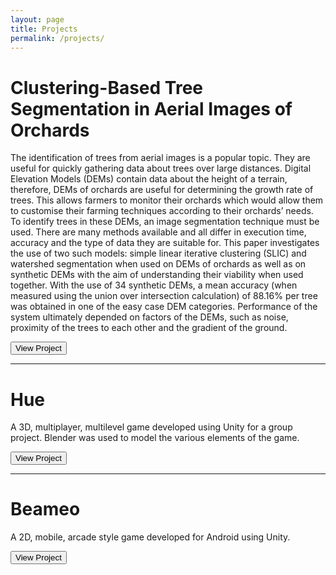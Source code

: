 ```yaml
---
layout: page
title: Projects
permalink: /projects/
---
```


# Clustering-Based Tree Segmentation in Aerial Images of Orchards #
The identification of trees from aerial images is a popular topic. They are useful for quickly gathering data about trees over large distances. Digital Elevation Models (DEMs) contain data about the height of a terrain, therefore, DEMs of orchards are useful for determining the growth rate of trees. This allows farmers to monitor their orchards which would allow them to customise their farming techniques according to their orchards’ needs. To identify trees in these DEMs, an image segmentation technique must be used. There are many methods available and all differ in execution time, accuracy and the type of data they are suitable for. This paper investigates the use of two such models: simple linear iterative
clustering (SLIC) and watershed segmentation when used on DEMs of orchards as well as on synthetic DEMs with the aim of understanding their viability when used together. With the use of 34 synthetic DEMs, a mean accuracy (when measured using the union over intersection calculation) of 88.16% per tree was obtained in one of the easy case DEM categories. Performance of the system ultimately depended on factors of the DEMs, such as noise, proximity of the trees to each other and the gradient of the ground.

<button type="button" name="btnTreeSeg" onclick="window.open('https://projects.cs.uct.ac.za/honsproj/cgi-bin/view/2020/bowden_emeruem_moodley.zip/Tree-Segmentation.html')">View Project</button>


---

# Hue #
A 3D, multiplayer, multilevel game developed using Unity for a group project. Blender was used to model the various elements of the game.

<button type="button" name="btnHue" onclick="window.open('https://projects.cs.uct.ac.za/gamesproj/cgi-bin/view/2019/main_moodley_taschner.zip/')">View Project</button>


---

# Beameo #
A 2D, mobile, arcade style game developed for Android using Unity.

<button type="button" name="btnBeameo" onclick="window.open('https://play.google.com/store/apps/details?id=com.LameGame.Beameo')">View Project</button>


